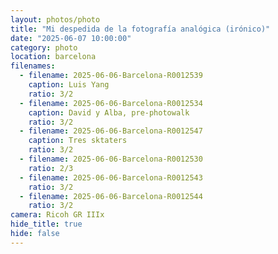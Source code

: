 ```yaml
---
layout: photos/photo
title: "Mi despedida de la fotografía analógica (irónico)"
date: "2025-06-07 10:00:00"
category: photo
location: barcelona
filenames:
  - filename: 2025-06-06-Barcelona-R0012539
    caption: Luis Yang
    ratio: 3/2
  - filename: 2025-06-06-Barcelona-R0012534
    caption: David y Alba, pre-photowalk
    ratio: 3/2
  - filename: 2025-06-06-Barcelona-R0012547
    caption: Tres sktaters
    ratio: 3/2
  - filename: 2025-06-06-Barcelona-R0012530
    ratio: 2/3
  - filename: 2025-06-06-Barcelona-R0012543
    ratio: 3/2
  - filename: 2025-06-06-Barcelona-R0012544
    ratio: 3/2
camera: Ricoh GR IIIx
hide_title: true
hide: false
---
```

